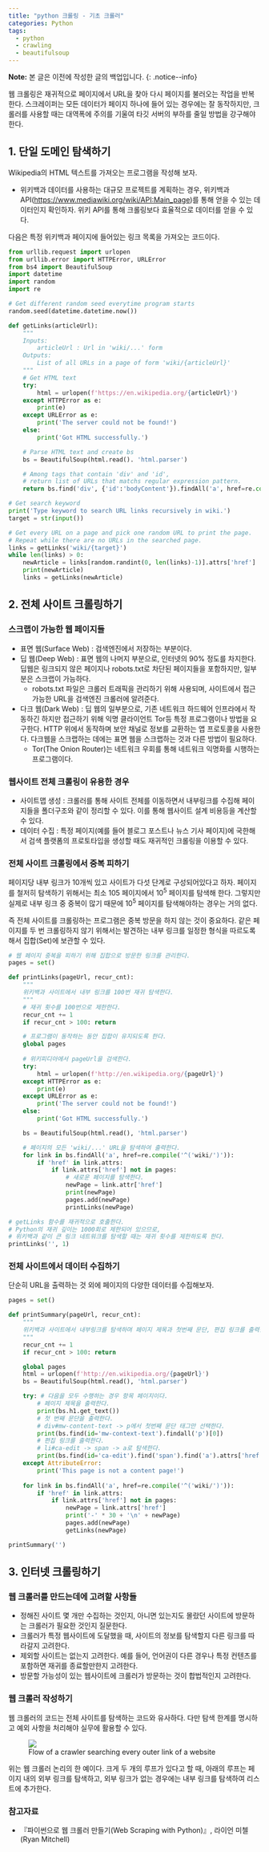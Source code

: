 ```yaml
---
title: "python 크롤링 - 기초 크롤러"
categories: Python
tags:
  - python
  - crawling
  - beautifulsoup
---
```


**Note:** 본 글은 이전에 작성한 글의 백업입니다.
{: .notice--info}


웹 크롤링은 재귀적으로 페이지에서 URL을 찾아 다시 페이지를 불러오는 작업을 반복한다. 스크레이퍼는 모든 데이터가 페이지 하나에 들어 있는 경우에는 잘 동작하지만, 크롤러를 사용할 때는 대역폭에 주의를 기울여 타깃 서버의 부하를 줄일 방법을 강구해야 한다.

## 1. 단일 도메인 탐색하기

Wikipedia의 HTML 텍스트를 가져오는 프로그램을 작성해 보자. 

* 위키백과 데이터를 사용하는 대규모 프로젝트를 계획하는 경우, 위키백과 API(https://www.mediawiki.org/wiki/API:Main_page)를 통해 얻을 수 있는 데이터인지 확인하자. 위키 API를 통해 크롤링보다 효율적으로 데이터를 얻을 수 있다.

다음은 특정 위키백과 페이지에 들어있는 링크 목록을 가져오는 코드이다.
```python
from urllib.request import urlopen
from urllib.error import HTTPError, URLError
from bs4 import BeautifulSoup
import datetime
import random
import re

# Get different random seed everytime program starts
random.seed(datetime.datetime.now())

def getLinks(articleUrl):
    """
    Inputs:
        articleUrl : Url in 'wiki/...' form
    Outputs:
        List of all URLs in a page of form 'wiki/{articleUrl}' 
    """
    # Get HTML text
    try:
        html = urlopen(f'https://en.wikipedia.org/{articleUrl}')
    except HTTPError as e:
        print(e)
    except URLError as e:
        print('The server could not be found!')
    else:
        print('Got HTML successfully.')

    # Parse HTML text and create bs
    bs = BeautifulSoup(html.read(). 'html.parser')

    # Among tags that contain 'div' and 'id', 
    # return list of URLs that matchs regular expression pattern.
    return bs.find('div', {'id':'bodyContent'}).findAll('a', href=re.compile('^(wiki/)((?!:).)*$'))

# Get search keyword
print('Type keyword to search URL links recursively in wiki.')
target = str(input())

# Get every URL on a page and pick one random URL to print the page.
# Repeat while there are no URLs in the searched page.
links = getLinks('wiki/{target}')
while len(links) > 0: 
    newArticle = links[random.randint(0, len(links)-1)].attrs['href']
    print(newArticle)
    links = getLinks(newArticle)
```



## 2. 전체 사이트 크롤링하기

### 스크랩이 가능한 웹 페이지들
* 표면 웹(Surface Web) : 검색엔진에서 저장하는 부분이다.
* 딥 웹(Deep Web) : 표면 웹의 나머지 부분으로, 인터넷의 90% 정도를 차지한다. 딥웹은 링크되지 않은 페이지나 robots.txt로 차단된 페이지들을 포함하지만, 일부분은 스크랩이 가능하다. 
    - robots.txt 파일은 크롤러 트래픽을 관리하기 위해 사용되며, 사이트에서 접근가능한 URL을 검색엔진 크롤러에 알려준다. 
* 다크 웹(Dark Web) : 딥 웹의 일부분으로, 기존 네트워크 하드웨어 인프라에서 작동하긴 하지만 접근하기 위해 익명 클라이언트 Tor등 특정 프로그램이나 방법을 요구한다. HTTP 위에서 동작하며 보안 채널로 정보를 교환하는 앱 프로토콜을 사용한다. 다크웹을 스크랩하는 데에는 표면 웹을 스크랩하는 것과 다른 방법이 필요하다.
    - Tor(The Onion Router)는 네트워크 우회를 통해 네트워크 익명화를 시행하는 프로그램이다.


### 웹사이트 전체 크롤링이 유용한 경우
- 사이트맵 생성 : 크롤러를 통해 사이트 전체를 이동하면서 내부링크를 수집해 페이지들을 폴더구조와 같이 정리할 수 있다. 이를 통해 웹사이트 설계 비용등을 계산할 수 있다.
- 데이터 수집 : 특정 페이지(예를 들어 블로그 포스트나 뉴스 기사 페이지)에 국한해서 검색 플랫폼의 프로토타입을 생성할 때도 재귀적인 크롤링을 이용할 수 있다.


### 전체 사이트 크롤링에서 중복 피하기

페이지당 내부 링크가 10개씩 있고 사이트가 다섯 단계로 구성되어있다고 하자. 페이지를 철저히 탐색하기 위해서는 최소 $105$ 페이지에서 $10^5$ 페이지를 탐색해 한다. 그렇지만 실제로 내부 링크 중 중복이 많기 때문에 $10^5$ 페이지를 탐색해야하는 경우는 거의 없다. 

즉 전체 사이트를 크롤링하는 프로그램은 중복 방문을 하지 않는 것이 중요하다. 같은 페이지를 두 번 크롤링하지 않기 위해서는 발견하는 내부 링크를 일정한 형식을 따르도록 해서 집합(Set)에 보관할 수 있다.

```python
# 웹 페이지 중복을 피하기 위해 집합으로 방문한 링크를 관리한다.
pages = set()

def printLinks(pageUrl, recur_cnt):
    """
    위키백과 사이트에서 내부 링크를 100번 재귀 탐색한다. 
    """
    # 재귀 횟수를 100번으로 제한한다.
    recur_cnt += 1
    if recur_cnt > 100: return

    # 프로그램이 동작하는 동안 집합이 유지되도록 한다.
    global pages
    
    # 위키피디아에서 pageUrl을 검색한다.
    try:
        html = urlopen(f'http://en.wikipedia.org/{pageUrl}')
    except HTTPError as e:
        print(e)
    except URLError as e:
        print('The server could not be found!')
    else:
        print('Got HTML successfully.')

    bs = BeautifulSoup(html.read(), 'html.parser')

    # 페이지의 모든 'wiki/...' URL을 탐색하여 출력한다. 
    for link in bs.findAll('a', href=re.compile('^('wiki/')')):
        if 'href' in link.attrs:
            if link.attrs['href'] not in pages:
                # 새로운 페이지를 탐색한다.
                newPage = link.attr['href']
                print(newPage)
                pages.add(newPage)
                printLinks(newPage)

# getLinks 함수를 재귀적으로 호출한다.
# Python의 재귀 깊이는 1000회로 제한되어 있으므로, 
# 위키백과 같이 큰 링크 네트워크를 탐색할 때는 재귀 횟수를 제한하도록 한다.
printLinks('', 1)
```

### 전체 사이트에서 데이터 수집하기

단순히 URL을 출력하는 것 외에 페이지의 다양한 데이터를 수집해보자.
```python
pages = set()

def printSummary(pageUrl, recur_cnt):
    """
    위키백과 사이트에서 내부링크를 탐색하며 페이지 제목과 첫번째 문단, 편집 링크를 출력한다.
    """
    recur_cnt += 1
    if recur_cnt > 100: return

    global pages
    html = urlopen(f'http://en.wikipedia.org/{pageUrl}')
    bs = BeautifulSoup(html.read(), 'html.parser')

    try: # 다음을 모두 수행하는 경우 항목 페이지이다.
        # 페이지 제목을 출력한다.
        print(bs.h1.get_text())
        # 첫 번째 문단을 출력한다.
        # div#mw-content-text -> p에서 첫번째 문단 태그만 선택한다.
        print(bs.find(id='mw-context-text').findall('p')[0])
        # 편집 링크를 출력한다.
        # li#ca-edit -> span -> a로 탐색한다.
        print(bs.find(id='ca-edit').find('span').find('a').attrs['href'])
    except AttributeError: 
        print('This page is not a content page!')
    
    for link in bs.findAll('a', href=re.compile('^('wiki/')')):
        if 'href' in link.attrs:
            if link.attrs['href'] not in pages:
                newPage = link.attrs['href']
                print('-' * 30 + '\n' + newPage)
                pages.add(newPage)
                getLinks(newPage)

printSummary('')
``` 


## 3. 인터넷 크롤링하기

### 웹 크롤러를 만드는데에 고려할 사항들
- 정해진 사이트 몇 개만 수집하는 것인지, 아니면 있는지도 몰랐던 사이트에 방문하는 크롤러가 필요한 것인지 질문한다.
- 크롤러가 특정 웹사이트에 도달했을 때, 사이트의 정보를 탐색할지 다른 링크를 따라갈지 고려한다.
- 제외할 사이트는 없는지 고려한다. 예를 들어, 언어권이 다른 경우나 특정 컨텐츠를 포함하면 재귀를 종료할만한지 고려한다.
- 방문할 가능성이 있는 웹사이트에 크롤러가 방문하는 것이 합법적인지 고려한다.

### 웹 크롤러 작성하기

웹 크롤러의 코드는 전체 사이트를 탐색하는 코드와 유사하다. 다만 탐색 한계를 명시하고 예외 사항을 처리해야 실무에 활용할 수 있다.

<figure>
	<a href="/imgs/post-imgs/flow-of-crawler.png"><img src="/imgs/post-imgs/flow-of-crawler.png"></a>
	<figcaption>Flow of a crawler searching every outer link of a website</figcaption>
</figure>

위는 웹 크롤러 논리의 한 예이다. 크게 두 개의 루프가 있다고 할 때, 아래의 루프는 페이지 내의 외부 링크를 탐색하고, 외부 링크가 없는 경우에는 내부 링크를 탐색하여 리스트에 추가한다.

### 참고자료
- 『파이썬으로 웹 크롤러 만들기(Web Scraping with Python)』, 라이언 미첼(Ryan Mitchell)